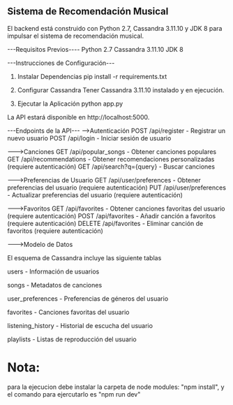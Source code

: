 ## Sistema de Recomendación Musical

El backend está construido con Python 2.7, Cassandra 3.11.10 y JDK 8 para impulsar el sistema de recomendación musical.

---Requisitos Previos----
Python 2.7
Cassandra 3.11.10
JDK 8

---Instrucciones de Configuración---

1. Instalar Dependencias
   pip install -r requirements.txt

2. Configurar Cassandra
   Tener Cassandra 3.11.10 instalado y en ejecución.

3. Ejecutar la Aplicación
   python app.py

La API estará disponible en http://localhost:5000.

---Endpoints de la API---
-->Autenticación
POST /api/register - Registrar un nuevo usuario
POST /api/login - Iniciar sesión de usuario

--->Canciones
GET /api/popular_songs - Obtener canciones populares
GET /api/recommendations - Obtener recomendaciones personalizadas (requiere autenticación)
GET /api/search?q={query} - Buscar canciones

--->Preferencias de Usuario
GET /api/user/preferences - Obtener preferencias del usuario (requiere autenticación)
PUT /api/user/preferences - Actualizar preferencias del usuario (requiere autenticación)

--->Favoritos
GET /api/favorites - Obtener canciones favoritas del usuario (requiere autenticación)
POST /api/favorites - Añadir canción a favoritos (requiere autenticación)
DELETE /api/favorites - Eliminar canción de favoritos (requiere autenticación)

--->Modelo de Datos

El esquema de Cassandra incluye las siguiente tablas

users - Información de usuarios

songs - Metadatos de canciones

user_preferences - Preferencias de géneros del usuario

favorites - Canciones favoritas del usuario

listening_history - Historial de escucha del usuario

playlists - Listas de reproducción del usuario

# Nota:
para la ejecucion debe instalar la carpeta de node modules: "npm install", y el comando para ejercutarlo es "npm run dev"
